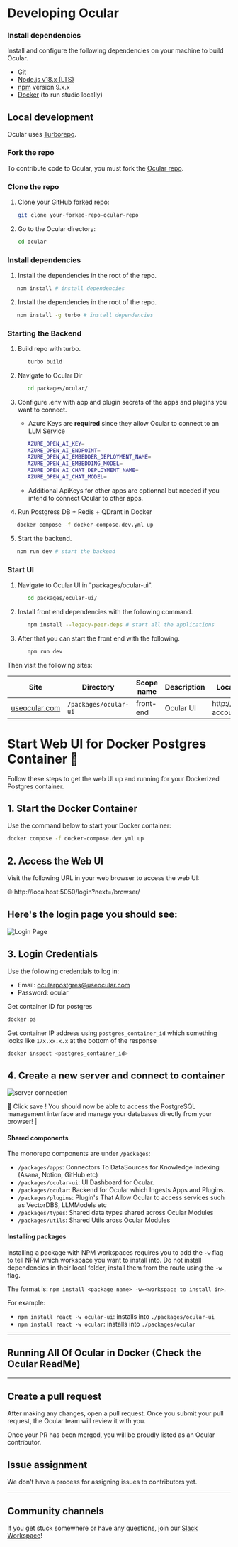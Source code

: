 # Developing Ocular

### Install dependencies

Install and configure the following dependencies on your machine to build Ocular.

- [Git](http://git-scm.com/)
- [Node.js v18.x (LTS)](http://nodejs.org)
- [npm](https://www.npmjs.com/) version 9.x.x
- [Docker](https://docs.docker.com/get-docker/) (to run studio locally)

## Local development

Ocular uses [Turborepo](https://turborepo.org/docs).

### Fork the repo

To contribute code to Ocular, you must fork the [Ocular repo](https://github.com/OcularEngineering/ocular).

### Clone the repo

1. Clone your GitHub forked repo:

   ```sh
   git clone your-forked-repo-ocular-repo

   ```

2. Go to the Ocular directory:

   ```sh
   cd ocular
   ```

### Install dependencies

1. Install the dependencies in the root of the repo.

```sh
   npm install # install dependencies
```

2. Install the dependencies in the root of the repo.

```sh
   npm install -g turbo # install dependencies
```

### Starting the Backend

1. Build repo with turbo.

   ```sh
      turbo build
   ```

2. Navigate to Ocular Dir

   ```sh
      cd packages/ocular/
   ```

3. Configure .env with app and plugin secrets of the apps and plugins you want to connect.

   - Azure Keys are **required** since they allow Ocular to connect to an LLM Service

   ```sh
      AZURE_OPEN_AI_KEY=
      AZURE_OPEN_AI_ENDPOINT=
      AZURE_OPEN_AI_EMBEDDER_DEPLOYMENT_NAME=
      AZURE_OPEN_AI_EMBEDDING_MODEL=
      AZURE_OPEN_AI_CHAT_DEPLOYMENT_NAME=
      AZURE_OPEN_AI_CHAT_MODEL=
   ```

   - Additional ApiKeys for other apps are optionnal but needed if you intend to connect Ocular to other apps.

4. Run Postgress DB + Redis + QDrant in Docker

```sh
   docker compose -f docker-compose.dev.yml up
```

5. Start the backend.

```sh
   npm run dev # start the backend
```

### Start UI

1. Navigate to Ocular UI in "packages/ocular-ui".

   ```sh
      cd packages/ocular-ui/
   ```

2. Install front end dependencies with the following command.

   ```sh
      npm install --legacy-peer-deps # start all the applications
   ```

3. After that you can start the front end with the following.

   ```sh
      npm run dev
   ```

Then visit the following sites:

| Site                                   | Directory             | Scope name | Description | Local development server             |
| -------------------------------------- | --------------------- | ---------- | ----------- | ------------------------------------ |
| [useocular.com](https://useocular.com) | `/packages/ocular-ui` | front-end  | Ocular UI   | http://localhost:3001/create-account |

# Start Web UI for Docker Postgres Container 🐳

Follow these steps to get the web UI up and running for your Dockerized Postgres container.

## 1. Start the Docker Container

Use the command below to start your Docker container:

```bash
docker compose -f docker-compose.dev.yml up
```

## 2. Access the Web UI

Visit the following URL in your web browser to access the web UI:

🌐 http://localhost:5050/login?next=/browser/

## Here's the login page you should see:

![Login Page](/img/pg_signin.png)

## 3. Login Credentials

Use the following credentials to log in:

- Email: ocularpostgres@useocular.com
- Password: ocular

Get container ID for postgres

```sh
docker ps
```

Get container IP address using `postgres_container_id` which something looks like `17x.xx.x.x` at the bottom of the response

```sh
docker inspect <postgres_container_id>
```

## 4. Create a new server and connect to container

![server connection](/img/pg_connection.png)

🚀 Click save ! You should now be able to access the PostgreSQL management interface and manage your databases directly from your browser! |

#### Shared components

The monorepo components are under `/packages`:

- `/packages/apps`: Connectors To DataSources for Knowledge Indexing (Asana, Notion, GitHub etc)
- `/packages/ocular-ui`: UI Dashboard for Ocular.
- `/packages/ocular`: Backend for Ocular which Ingests Apps and Plugins.
- `/packages/plugins`: Plugin's That Allow Ocular to access services such as VectorDBS, LLMModels etc
- `/packages/types`: Shared data types shared across Ocular Modules
- `/packages/utils`: Shared Utils aross Ocular Modules

#### Installing packages

Installing a package with NPM workspaces requires you to add the `-w` flag to tell NPM which workspace you want to install into. Do not install dependencies in their local folder, install them from the route using the `-w` flag.

The format is: `npm install <package name> -w=<workspace to install in>`.

For example:

- `npm install react -w ocular-ui`: installs into `./packages/ocular-ui`
- `npm install react -w ocular`: installs into `./packages/ocular`

---

## Running All Of Ocular in Docker (Check the Ocular ReadMe)

---

## Create a pull request

After making any changes, open a pull request. Once you submit your pull request, the Ocular team will review it with you.

Once your PR has been merged, you will be proudly listed as an Ocular contributor.

## Issue assignment

We don't have a process for assigning issues to contributors yet.

---

## Community channels

If you get stuck somewhere or have any questions, join our [Slack Workspace](https://join.slack.com/t/ocular-ai/shared_invite/zt-2g7ka0j1c-Tx~Q46MjplNma2Sk2Ruplw)!